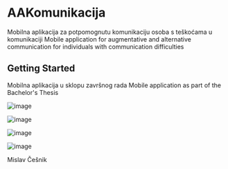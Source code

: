 # AAKomunikacija

Mobilna aplikacija za potpomognutu komunikaciju osoba s teškoćama u komunikaciji
Mobile application for augmentative and alternative communication for individuals with 
communication difficulties 

## Getting Started

Mobilna aplikacija u sklopu završnog rada
Mobile application as part of the Bachelor's Thesis

![image](https://github.com/user-attachments/assets/9a41755b-f774-42b9-828f-b96892a501cf)


![image](https://github.com/user-attachments/assets/2893687c-f542-4cac-9c6f-4d79ed314b4d)


![image](https://github.com/user-attachments/assets/60af6ccf-6ad4-4d52-a0fe-456c91aa6e75)


![image](https://github.com/user-attachments/assets/57525ba1-9e09-4357-bdfa-d46243f8d937)



Mislav Češnik
